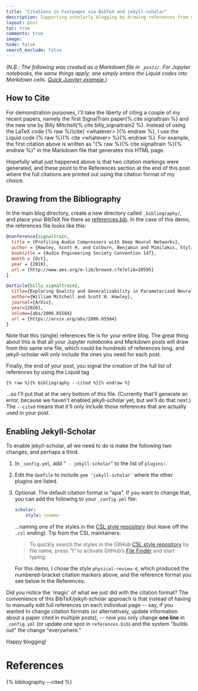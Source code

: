 ```yaml
---
title: "Citations in Fastpages via BibTeX and jekyll-scholar"
description: Supporting scholarly blogging by drawing references from your database.
layout: post
toc: true
comments: true
image:
hide: false
search_exclude: false
---
```


*(N.B.: The following was created as a Markdown file in `_posts/`. For Jupyter notebooks, the same things apply; one simply enters the Liquid codes into Markdown cells.  [Quick Jupyter example.](https://drscotthawley.github.io/devblog4/jupyter/2020/07/01/BibTeX-Check-For-Jupyter.html)*)



## How to Cite 

For demonstration purposes, I'll take the liberty of citing a couple of my recent papers, namely the first SignalTrain paper{% cite signaltrain %} and the new one by Billy Mitchell{% cite billy_signaltrain2 %}.  Instead of using the LaTeX code {% raw %}\cite{ \<whatever> }{% endraw %}, I use the Liquid code {% raw  %}{% cite \<whatever> %}{% endraw %}.  For example, the first citation above is written as "{% raw  %}{% cite signaltrain %}{% endraw %}" in the Markdown file that generates this HTML page. 


Hopefully what just happened above is that two citation markings were generated, and these point to the References section at the end of this post where the full citations are printed out using the citation format of my choice.


## Drawing from the Bibliography 

In the main blog directory, create a new directory called `_bibliography/`, and place your BibTeX file there as [references.bib](../_bibliography/references.bib).  In the case of this demo, the references file looks like this:

```bibtex
@conference{signaltrain,
  title = {Profiling Audio Compressors with Deep Neural Networks},
  author = {Hawley, Scott H. and Colburn, Benjamin and Mimilakis, Stylianos Ioannis},
  booktitle = {Audio Engineering Society Convention 147},
  month = {Oct},
  year = {2019},
  url = {http://www.aes.org/e-lib/browse.cfm?elib=20595}
}               

@article{billy_signaltrain2, 
  title={Exploring Quality and Generalizability in Parameterized Neural Audio Effects},
  author={William Mitchell and Scott H. Hawley},
  journal={ArXiv},  
  year={2020},
  volume={abs/2006.05584} 
  url = {https://arxiv.org/abs/2006.05584}
} 
```

Note that this  (single) references file is for your entire blog. The great thing about this is that all your Jupyter notebooks and Markdown posts will draw from this same one file, which could be hundreds of references long, and jekyll-scholar will only include the ones you need for each post.

Finally, the end of your post, you signal the creation of the full list of references by using the Liquid tag

```liquid
{% raw %}{% bibliography --cited %}{% endraw %}
```

...so I'll put that at the very bottom of this file.  (Currently that'll generate an error, because we haven't enabled jekyll-scholar yet, but we'll do that next.)   The `--cited` means that it'll only include those references that are actually used in your post.


## Enabling Jekyll-Scholar


To enable jekyll-scholar, all we need to do is make the following two changes, and perhaps a third.  

1. In `_config.yml`, add "` - jekyll-scholar`" to the list of `plugins:`.

2. Edit the `Gemfile` to include `gem 'jekyll-scholar'` where the other plugins are listed. 

3. Optional: The default citation format is "apa".  If you want to change that, you can add the following to your `_config.yml` file: 

   ```yaml
   scholar:
       style: <name>
   ```

   ...naming one of the styles in the [CSL style repository](https://github.com/citation-style-language/styles) (but leave off the `.csl` ending).  Tip from the CSL maintainers:

   > To quickly search the styles in the GitHub [CSL style repository](https://github.com/citation-style-language/styles) by file name, press “t” to activate GitHub’s [File Finder](https://github.com/blog/793-introducing-the-file-finder) and start typing.

   For this demo, I chose the style `physical-review-d`, which produced the numbered-bracket citation markers above, and the reference format you see below in the References.

Did you notice the 'magic' of what we just did with the citation format?  The convenience of this BibTeX/jekyll-scholar approach is that instead of having to manually edit full references on each individual page -- say, if you wanted to change citation formats (or alternatively, update information about a paper  cited in multiple posts), -- now you only change **one line** in `_config.yml` (or update one spot in `references.bib`) and the system "builds out" the change "everywhere."

Happy blogging! 


# References

{% bibliography --cited %}

